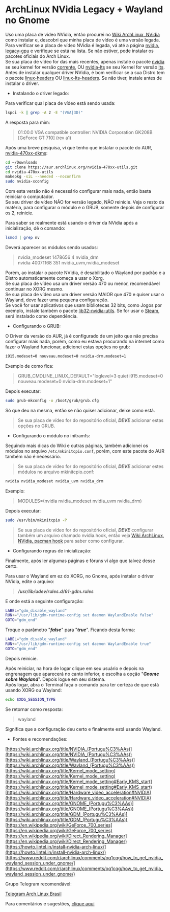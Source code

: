 # ArchLinux NVidia Legacy + Wayland no Gnome

Uso uma placa de vídeo NVidia, então procurei no [Wiki ArchLinux, NVidia](https://wiki.archlinux.org/title/NVIDIA_(Portugu%C3%AAs)) como instalar e, descobri que minha placa de vídeo é uma versão legada.  
Para verificar se a placa de vídeo NVidia é legada, vá até a página [nvidia, legacy-gpu](https://www.nvidia.com/en-us/drivers/unix/legacy-gpu/) e verifique se está na lista. Se não estiver, pode instalar os pacotes oficiais do Arch Linux.  
Se sua placa de vídeo for das mais recentes, apenas instale o pacote [nvidia](https://archlinux.org/packages/extra/x86_64/nvidia) se seu kernel for versão [corrente](https://archlinux.org/packages/core/x86_64/linux/), OU [nvidia-lts](https://archlinux.org/packages/extra/x86_64/nvidia-lts) se seu Kernel for versão [lts](https://archlinux.org/packages/core/x86_64/linux-lts/).  
Antes de instalar qualquer driver NVidia, é bom verificar se a sua Distro tem o pacote [linux-headers](https://archlinux.org/packages/core/x86_64/linux-headers/) OU [linux-lts-headers](https://archlinux.org/packages/core/x86_64/linux-lts-headers/). Se não tiver, instale antes de instalar o driver.  

* Instalando o driver legado:

Para verificar qual placa de vídeo está sendo usada:  

```bash
lspci -k | grep -A 2 -E "(VGA|3D)"
```
A resposta para mim:  

> 01:00.0 VGA compatible controller: NVIDIA Corporation GK208B [GeForce GT 710] (rev a1)  

Após uma breve pesquisa, ví que tenho que instalar o pacote do AUR, [nvidia-470xx-dkms](https://aur.archlinux.org/packages/nvidia-470xx-dkms):  

```bash
cd ~/Downloads
git clone https://aur.archlinux.org/nvidia-470xx-utils.git
cd nvidia-470xx-utils
makepkg -siL --needed --noconfirm
sudo nvidia-xconfig
```
Com esta versão não é necessário configurar mais nada, então basta reiniciar o computador.  
Se seu driver de vídeo NÃO for versão legado, NÃO reinicie. Veja o resto da matéria, para configurar o módulo e o GRUB, somente depois de configurar os 2, reinicie.  

Para saber se realmente está usando o driver da NVidia após a inicialização, dê o comando:  

```bash
lsmod | grep nv
```

Deverá aparecer os módulos sendo usados:  

> nvidia_modeset       1478656  4 nvidia_drm  
nvidia              40071168  351 nvidia_uvm,nvidia_modeset

Porém, ao instalar o pacote NVidia, é desabilitado o Wayland por padrão e a Distro automaticamente começa a usar o Xorg.  
Se sua placa de vídeo usa um driver versão 470 ou menor, recomendável continuar no XORG mesmo.  
Se sua placa de vídeo usa um driver versão MAIOR que 470 e quiser usar o Wayland, deve fazer uma pequena configuração.  
Se você for usar aplicativos que usam bibliotecas 32 bits, como Jogos por exemplo, instale também o pacote [lib32-nvidia-utils](https://archlinux.org/packages/multilib/x86_64/lib32-nvidia-utils/). Se for usar o [Steam](https://archlinux.org/packages/multilib/x86_64/steam/), será instalado como dependência.

* Configurando o GRUB:

O Driver da versão do AUR, já é configurado de um jeito que não precisa configurar mais nada, porém, como eu estava procurando na internet como fazer o Wayland funcionar, adicionei estas opções no grub:  

```bash
i915.modeset=0 nouveau.modeset=0 nvidia-drm.modeset=1
```

Exemplo de como fica:  

> GRUB_CMDLINE_LINUX_DEFAULT="loglevel=3 quiet i915.modeset=0 nouveau.modeset=0 nvidia-drm.modeset=1"

Depois executar:  

```bash
sudo grub-mkconfig -o /boot/grub/grub.cfg
```
Só que deu na mesma, então se não quiser adicionar, deixe como está.  
> Se sua placa de vídeo for do repositório oficial, ***DEVE*** adicionar estas opções no GRUB.  

* Configurando o módulo no initramfs:

Seguindo mais dicas do Wiki e outras páginas, também adicionei os módulos no arquivo `/etc/mkinitcpio.conf`, porém, com este pacote do AUR também não é necessário.
> Se sua placa de vídeo for do repositório oficial, ***DEVE*** adicionar estes módulos no arquivo mkinitcpio.conf:  

```bash
nvidia nvidia_modeset nvidia_uvm nvidia_drm
```

Exemplo:  

> MODULES=(nvidia nvidia_modeset nvidia_uvm nvidia_drm)


Depois executar:  

```bash
sudo /usr/bin/mkinitcpio -P
```

> Se sua placa de vídeo for do repositório oficial, ***DEVE*** configurar também um arquivo chamado nvidia.hook, então veja [Wiki ArchLinux, NVidia, pacman hook](https://wiki.archlinux.org/title/NVIDIA_(Portugu%C3%AAs)#pacman_hook) para saber como configurar.  

* Configurando regras de inicialização:

Finalmente, após ler algumas páginas e fóruns ví algo que talvez desse certo.  

Para usar o Wayland em ez do XORG, no Gnome, após instalar o driver NVidia, edite o arquivo:

> ***/usr/lib/udev/rules.d/61-gdm.rules***

E onde está a seguinte configuração:

```bash
LABEL="gdm_disable_wayland"
RUN+="/usr/lib/gdm-runtime-config set daemon WaylandEnable false"
GOTO="gdm_end"
```

Troque o parâmetro "***false***" para "***true***". Ficando desta forma:

```bash
LABEL="gdm_disable_wayland"
RUN+="/usr/lib/gdm-runtime-config set daemon WaylandEnable true"
GOTO="gdm_end"
```

Depois reinicie.  

Após reiniciar, na hora de logar clique em seu usuário e depois na engrenagem que aparecerá no canto inferior, e escolha a opção "***Gnome sobre Wayland***". Depois logue em seu sistema.  
Após logar, abra o Terminal faça o comando para ter certeza de que está usando XORG ou Wayland:  


```bash
echo $XDG_SESSION_TYPE
```

Se retornar como resposta:

> wayland

Significa que a configuração deu certo e finalmente está usando Wayland.  

* Fontes e recomendações:

[https://wiki.archlinux.org/title/NVIDIA_(Portugu%C3%AAs)](https://wiki.archlinux.org/title/NVIDIA_(Portugu%C3%AAs))  
[https://wiki.archlinux.org/title/Wayland_(Portugu%C3%AAs)](https://wiki.archlinux.org/title/Wayland_(Portugu%C3%AAs))  
[https://wiki.archlinux.org/title/Kernel_mode_setting](https://wiki.archlinux.org/title/Kernel_mode_setting)  
[https://wiki.archlinux.org/title/Kernel_mode_setting#Early_KMS_start](https://wiki.archlinux.org/title/Kernel_mode_setting#Early_KMS_start)  
[https://wiki.archlinux.org/title/Hardware_video_acceleration#NVIDIA](https://wiki.archlinux.org/title/Hardware_video_acceleration#NVIDIA)  
[https://wiki.archlinux.org/title/GNOME_(Portugu%C3%AAs)](https://wiki.archlinux.org/title/GNOME_(Portugu%C3%AAs))  
[https://wiki.archlinux.org/title/GDM_(Portugu%C3%AAs)](https://wiki.archlinux.org/title/GDM_(Portugu%C3%AAs))  
[https://en.wikipedia.org/wiki/GeForce_700_series](https://en.wikipedia.org/wiki/GeForce_700_series)  
[https://en.wikipedia.org/wiki/Direct_Rendering_Manager](https://en.wikipedia.org/wiki/Direct_Rendering_Manager)  
[https://howto.lintel.in/install-nvidia-arch-linux/](https://howto.lintel.in/install-nvidia-arch-linux/)  
[https://www.reddit.com/r/archlinux/comments/oq1cqg/how_to_get_nvidia_wayland_session_under_gnome/](https://www.reddit.com/r/archlinux/comments/oq1cqg/how_to_get_nvidia_wayland_session_under_gnome/)  

Grupo Telegram recomendável:  

[Telegram Arch Linux Brasil](https://t.me/archlinuxbr)  

Para comentários e sugestões, [clique aqui](https://github.com/elppans/doc-linux/issues)  
